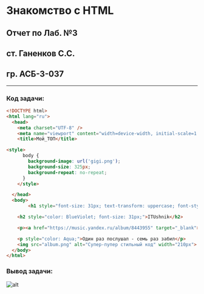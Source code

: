 # Знакомство с HTML

## Отчет по Лаб. №3
## ст. Ганенков С.С.
## гр. АСБ-3-037

------------

### Код задачи:

```html
<!DOCTYPE html>
<html lang="ru">
  <head>
    <meta charset="UTF-8" />
    <meta name="viewport" content="width=device-width, initial-scale=1.0" />
    <title>Мой_ТОП</title>

<style>
      body {
        background-image: url('gigi.png');
        background-size: 325px;
        background-repeat: no-repeat;
      }
    </style>

  </head>
  <body>
    	<h1 style="font-size: 31px; text-transform: uppercase; font-style: italic; color: GreenYellow;">The Life of</h1>

	<h2 style="color: BlueViolet; font-size: 31px;">ITUshnik</h2>

	<p><a href="https://music.yandex.ru/album/8443955" target="_blank"><span style="color: LightSalmon;">Плейлист</span></a> <span style="color: LightSalmon;">для учёбы на чилле</span></p>

	<p style="color: Aqua;">Один раз послушал - семь раз забил</p>
	<img src="album.png" alt="Супер-пупер стильный код" width="210px">
  </body>
</html>
```

### Вывод задачи:

![alt](Task_outputp.png)
